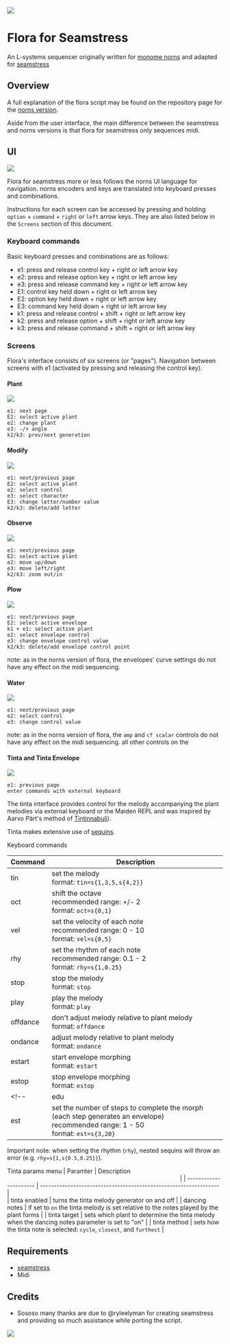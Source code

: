 ![](images/three_plants_inv.png)

# Flora for Seamstress

An L-systems sequencer originally written for [monome norns](http://monome.org/norns) and adapted for [seamstress](https://github.com/ryleelyman/seamstress)

## Overview

A full explanation of the flora script may be found on the repository page for the [norns version](https://github.com/jaseknighter/flora#readme).

Aside from the user interface, the main difference between the seamstress and norns versions is that flora for seamstress only sequences midi.

## UI

![](images/norns_ui_graphic.png)

Flora for seamstress more or less follows the norns UI language for navigation. norns encoders and keys are translated into keyboard presses and combinations. 

Instructions for each screen can be accessed by pressing and holding `option` + `command` + `right` or `left` arrow keys. They are also listed below in the `Screens` section of this document.

### Keyboard commands
Basic keyboard presses and combinations are as follows:

* e1: press and release control key + right or left arrow key
* e2: press and release option key + right or left arrow key
* e3: press and release command key + right or left arrow key
* E1: control key held down + right or left arrow key
* E2: option key held down + right or left arrow key
* E3: command key held down + right or left arrow key
* k1: press and release control + shift + right or left arrow key
* k2: press and release option + shift + right or left arrow key
* k3: press and release command + shift + right or left arrow key



### Screens

Flora's interface consists of six screens (or "pages"). Navigation between screens with e1 (activated by pressing and releasing the control key). 

#### Plant 
![](images/plant_wide_inv.png)
```
e1: next page  
E2: select active plant
e2: change plant
e3: -/+ angle
k2/k3: prev/next generation
```

#### Modify 
![](images/modify_wide_inv.png)
```
e1: next/previous page  
E2: select active plant
e2: select control
e3: select character
E3: change letter/number value
k2/k3: delete/add letter
```

#### Observe 
![](images/observe_wide_inv.png)
```
e1: next/previous page  
E2: select active plant
e2: move up/down
e3: move left/right
k2/k3: zoom out/in
```

#### Plow 
![](images/plow_wide_inv.png)
```
e1: next/previous page 
E2: select active envelope
k1 + e1: select active plant  
e2: select envelope control  
e3: change envelope control value  
k2/k3: delete/add envelope control point  
```
note: as in the norns version of flora, the envelopes' curve settings do not have any effect on the midi sequencing. 

#### Water 
![](images/water_wide_inv.png)
```
e1: next/previous page  
e2: select control  
e3: change control value  
```
note: as in the norns version of flora, the `amp` and `cf scalar` controls do not have any effect on the midi sequencing. all other controls on the

#### Tinta and Tinta Envelope
![](images/tinta_wide_inv.png)
```
e1: previous page  
enter commands with external keyboard
```
The tinta interface provides control for the melody accompanying the plant melodies via external keyboard or the Maiden REPL and was inspired by Aarvo Pärt's method of [Tintinnabuli](https://en.wikipedia.org/wiki/Tintinnabuli)).

Tinta makes extensive use of [sequins](https://monome.org/docs/norns/reference/lib/sequins).


<!-- ![](images/tinta_env_wide_inv.png)
as of flora v2.1, three options have been added to set the envelope used by tinta, using the new `tinta env type` parameter in the `tinta` section of flora's parameters menu:

* `ad`: a kind of attack-decay envelope, using the value of tinta's `vel` parameter for envelope level and the active plant for the envelope's other values (`time` and `curve`)
* `plant`: uses the active plant's envelope (set on the `plow` screen)
* `morphing`: the shape of tinta's envelope is morphed between the two plant envelopes (set on the `plow` screen). 

for the `morphing` envelope type, the duration and number of steps, and "shape" of the morph may be set with two new tinta commands: `edu` and `est`. 

there are three "styles" of envelope morphing, set with the new `tinta env morph style` parameter:

* `shuttle`: once a morph is completed, a new morph begins going in the opposition direction
* `loop`: once a morph is completed, a new morph begins, starting with plant 1's envelope shape
* `1-shot`: once a morph is completed, morphing stops (it can be started again by setting the `tinta env morph` parameter to `true`)
 -->
Keyboard commands

| Command                | Description<img width=400/>                                       | 
| ---------------------- | ----------------------------------------------------------------- |  
| tin              | set the melody <br> format: `tin=s{1,3,5,s{4,2}}`                      |
| oct              | shift the octave <br>recommended range: +/- 2 <br> format: `oct=s{0,1}`|
| vel              | set the velocity of each note <br>recommended range: 0 - 10 <br> format: `vel=s{0,5}` |
| rhy              | set the rhythm of each note <br>recommended range: 0.1 - 2 <br> format: `rhy=s{1,0.25}`  |
| stop             | stop the melody <br> format: `stop`                                      |
| play             | play the melody <br> format: `play`                                      |
| offdance             | don't adjust melody relative to plant melody  <br> format: `offdance`                                      |
| ondance             | adjust melody relative to plant melody <br> format: `ondance`                                      |
| estart             | start envelope morphing <br> format: `estart`                                      |
| estop             | stop envelope morphing <br> format: `estop`                                      |
<!-- | edu              | set the recommendation morphing duration (in beats) <br>recommended range: 0.125 - 50 <br> format: `edu=s{1,10}`  |
| est              | set the number of steps to complete the morph (each step generates an envelope) <br>recommended range: 1 - 50 <br> format: `est=s{3,20}`  | -->

Important note: when setting the rhythm (`rhy`), nested sequins will throw an error (e.g. `rhy=s{1,s{0.5,0.25}}`).

<!-- REPL commands (using the Maiden REPL)

Using the maiden REPL to control the tinta interface, more [complex sequins](https://monome.org/docs/norns/reference/lib/sequins) functionality can be utilized such as flow-modifiers.

| Tinta Command                | Description<img width=400/>                                       | 
| ---------------------- | ----------------------------------------------------------------- |  
| tin              | set the melody <br> format: `tt.tin=s{1,3,5,s{4,2}}`                      |
| oct              | shift the octave <br>recommended range: +/- 2 <br> format: `tt.oct=s{0,1}`|
| vel              | set the velocity of each note <br>recommended range: 0 - 10 <br> format: `tt.vel=s{0,5}` |
| rhy              | set the rhythm of each note <br>recommended range: 0.1 - 2 <br> format: `tt.set_rhythm({1,0.25})`. (note that when setting the rhythm with the maiden repl, a table is passed to the method `tt.set_rhythm` instead of setting the rhythm directly with sequins.)  | -->
<!-- | edu              | set the envelope morphing duration (in beats) <br>recommended range: 0.25 - 50 <br> format: `tt.edu=s{1,10}`  |
| est              | set the number of steps to complete the morph (each step generates an envelope) <br>recommended range: 1 - 25 <br> format: `tt.est=s{3,20}`  | -->


Tinta params menu
| Paramter               | Description<img width=400/>                                       | 
| ---------------------- | ----------------------------------------------------------------- |  
| tinta enabled            | turns the tinta melody generator on and off                       |
| dancing notes          | if set to `on` the tinta melody is set relative to the notes played by the plant forms |
| tinta target            | sets which plant to determine the tinta melody when the dancing notes parameter is set to "on"                       |
| tinta method              | sets how the tinta note is selected: `cycle`, `closest`, and `furthest` |
<!-- | tinta env type              | selects the type of envelope used by tinta: `ad`,`plant`,`morph` |
| tinta env morph            | starts and stops morphing when the `tinta env type` parameter is set to `morph`|
| tinta env morph style      | determins how morphing occurs: `shuttle`, `loop`,`1-shot`  | -->

## Requirements
* [seamstress](https://github.com/ryleelyman/seamstress)
* Midi 

## Credits 
* Sososo many thanks are due to @ryleelyman for creating seamstress and providing so much assistance while porting the script.

![](images/yet_three_more_plants_inv.png)
